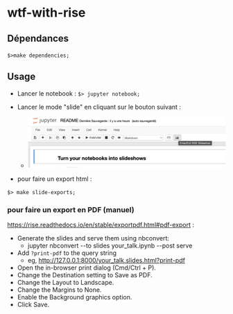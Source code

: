 # wtf-with-rise

## Dépendances

`$>make dependencies;`

## Usage

- Lancer le notebook : `$> jupyter notebook;`
- Lancer le mode "slide" en cliquant sur le bouton suivant :
  - ![](docs/bouton-rise.png)

- pour faire un export html :

```shell
$> make slide-exports;
```

### pour faire un export en PDF (manuel)

<https://rise.readthedocs.io/en/stable/exportpdf.html#pdf-export> :

- Generate the slides and serve them using nbconvert:
  - jupyter nbconvert --to slides your_talk.ipynb --post serve
- Add `?print-pdf` to the query string
  - eg, <http://127.0.0.1:8000/your_talk.slides.html?print-pdf>
- Open the in-browser print dialog (Cmd/Ctrl + P).
- Change the Destination setting to Save as PDF.
- Change the Layout to Landscape.
- Change the Margins to None.
- Enable the Background graphics option.
- Click Save.